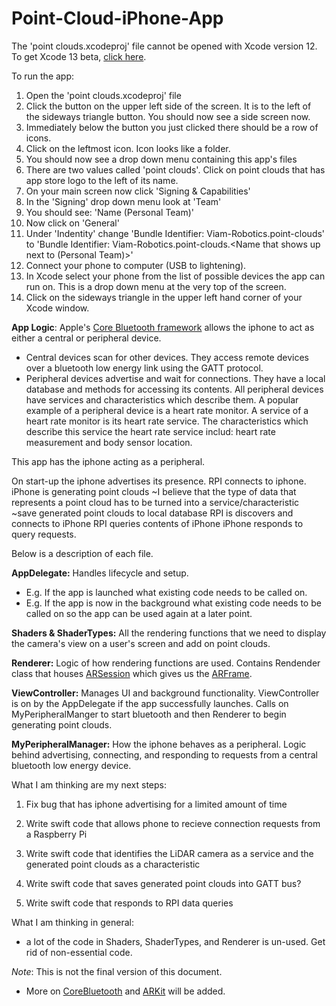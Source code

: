# Point-Cloud-iPhone-App

The 'point clouds.xcodeproj' file cannot be opened with Xcode version 12.
To get Xcode 13 beta, [click here](https://developer.apple.com/xcode/).

To run the app:
1. Open the 'point clouds.xcodeproj' file
2. Click the button on the upper left side of the screen. It is to the left of the sideways triangle button. You should now see a side screen now.
3. Immediately below the button you just clicked there should be a row of icons.
4. Click on the leftmost icon. Icon looks like a folder.
5. You should now see a drop down menu containing this app's files
6. There are two values called 'point clouds'. Click on point clouds that has app store logo to the left of its name.
7. On your main screen now click 'Signing & Capabilities'
8. In the 'Signing' drop down menu look at 'Team' 
9. You should see: 'Name (Personal Team)'
10. Now click on 'General'
11. Under 'Indentity' change 'Bundle Identifier: Viam-Robotics.point-clouds' to 'Bundle Identifier: Viam-Robotics.point-clouds.<Name that shows up next to (Personal Team)>'
12. Connect your phone to computer (USB to lightening).
13. In Xcode select your phone from the list of possible devices the app can run on. This is a drop down menu at the very top of the screen.
14. Click on the sideways triangle in the upper left hand corner of your Xcode window.

**App Logic**:
Apple's [Core Bluetooth framework](https://developer.apple.com/documentation/corebluetooth) allows the iphone to act as either a central or peripheral device.
- Central devices scan for other devices. They access remote devices over a bluetooth low energy link using the GATT protocol.
- Peripheral devices advertise and wait for connections. They have a local database and methods for accessing its contents.
All peripheral devices have services and characteristics which describe them.
A popular example of a peripheral device is a heart rate monitor.
A service of a heart rate monitor is its heart rate service.
The characteristics which describe this service the heart rate service includ: heart rate measurement and body sensor location.

This app has the iphone acting as a peripheral.

On start-up the iphone advertises its presence. 
RPI connects to iphone.
iPhone is generating point clouds
~I believe that the type of data that represents a point cloud has to be turned into a service/characteristic
~save generated point clouds to local database
RPI is discovers and connects to iPhone
RPI queries contents of iPhone
iPhone responds to query requests.



Below is a description of each file.

**AppDelegate:** Handles lifecycle and setup.
- E.g. If the app is launched what existing code needs to be called on.
- E.g. If the app is now in the background what existing code needs to be called on so the app can be used again at a later point.

**Shaders & ShaderTypes:** All the rendering functions that we need to display the camera's view on a user's screen and add on point clouds.

**Renderer:** Logic of how rendering functions are used. Contains Rendender class that houses [ARSession](https://developer.apple.com/documentation/arkit/arsession) which gives us the [ARFrame](https://developer.apple.com/documentation/arkit/arframe).


**ViewController:** Manages UI and background functionality. ViewController is on by the AppDelegate if the app successfully launches. Calls on MyPeripheralManger to start bluetooth and then Renderer to begin generating point clouds.

**MyPeripheralManager:** How the iphone behaves as a peripheral. Logic behind advertising, connecting, and responding to requests from a central bluetooth low energy device.

What I am thinking are my next steps:
1. Fix bug that has iphone advertising for a limited amount of time


3. Write swift code that allows phone to recieve connection requests from a Raspberry Pi
4. Write swift code that identifies the LiDAR camera as a service and the generated point clouds as a characteristic
5. Write swift code that saves generated point clouds into GATT bus?
6. Write swift code that responds to RPI data queries


What I am thinking in general:
- a lot of the code in Shaders, ShaderTypes, and Renderer is un-used. Get rid of non-essential code.


*Note*: This is not the final version of this document.
* More on [CoreBluetooth](https://developer.apple.com/documentation/corebluetooth) and [ARKit](https://developer.apple.com/documentation/arkit/) will be added.


